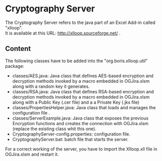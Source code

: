 # Cryptography Server  

The Cryptography Server refers to the java part of an Excel Add-in called "xlloop".  
It is available at this URL: http://xlloop.sourceforge.net/ .  

## Content

The following classes have to be added into the "org.boris.xlloop.util" package:  

* classes/AES.java: Java class that defines AES-based encryption and decryption methods invoked by a macro embedded in OGJira.xlsm along with a random key it generates.  
* classes/RSA.java: Java class that defines RSA-based encryption and decryption methods invoked by a macro embedded in OGJira.xlsm along with a Public Key (.cer file) and a a Private Key (.jks file)
* classes/PropertiesHelper.java: Java class that loads and manages the configuration file .  
* classes/ServerExample.java: Java class that exposes the previous Encryption functions and creates the connection with OGJira.xlsm (replace the existing class whit this one).  
* CryptographyServer-config.properties: configuration file.  
* CryptographyServer.bat: batch file that starts the server.  

For a correct working of the server, you have to import the Xlloop.xll file in OGJira.xlsm and restart it.  